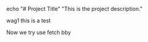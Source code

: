 echo "# Project Title" 
"This is the project description." 

wag1 this is a test

Now we try use fetch bby
